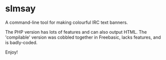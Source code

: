 slmsay
======

A command-line tool for making colourful IRC text banners.

The PHP version has lots of features and can also output HTML. The 'compilable' version was cobbled together in Freebasic, lacks features, and is badly-coded.

Enjoy!
